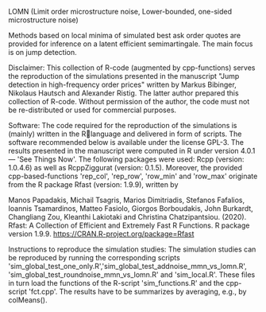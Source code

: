LOMN (Limit order microstructure noise, Lower-bounded, one-sided microstructure noise)

Methods based on local minima of simulated best ask order quotes are provided for inference on a latent efficient semimartingale. The main focus is on jump detection.

Disclaimer:
This collection of R-code (augmented by cpp-functions) serves the reproduction of the 
simulations presented in the manuscript "Jump detection in high-frequency order prices" 
written by Markus Bibinger, Nikolaus Hautsch and Alexander Ristig. The latter author 
prepared this collection of R-code. Without permission of the author, the code must not 
be re-distributed or used for commercial purposes.


Software:
The code required for the reproduction of the simulations is (mainly) written in the 
Rlanguage and delivered in form of scripts. The software recommended below is available 
under the license GPL-3. The results presented in the manuscript were computed in R 
under version 4.0.1 — 'See Things Now'. The following packages were used: Rcpp 
(version: 1.0.4.6) as well as RcppZiggurat (version: 0.1.5). Moreover, the provided 
cpp-based-functions 'rep_col', 'rep_row', 'row_min' and 'row_max' originate from the 
R package Rfast (version: 1.9.9), written by

Manos Papadakis, Michail Tsagris, Marios Dimitriadis, Stefanos Fafalios, Ioannis Tsamardinos,
Matteo Fasiolo, Giorgos Borboudakis, John Burkardt, Changliang Zou, Kleanthi Lakiotaki 
and Christina Chatzipantsiou. (2020). 
Rfast: A Collection of Efficient and Extremely Fast R Functions. R package version 1.9.9.
https://CRAN.R-project.org/package=Rfast


Instructions to reproduce the simulation studies:
The simulation studies can be reproduced by running the corresponding scripts
'sim_global_test_one_only.R','sim_global_test_addnoise_mmn_vs_lomn.R', 
'sim_global_test_roundnoise_mmn_vs_lomn.R' and 'sim_local.R'. These files in turn load 
the functions of the R-script 'sim_functions.R' and the cpp-script 'fct.cpp'. The results 
have to be summarizes by averaging, e.g., by colMeans().
